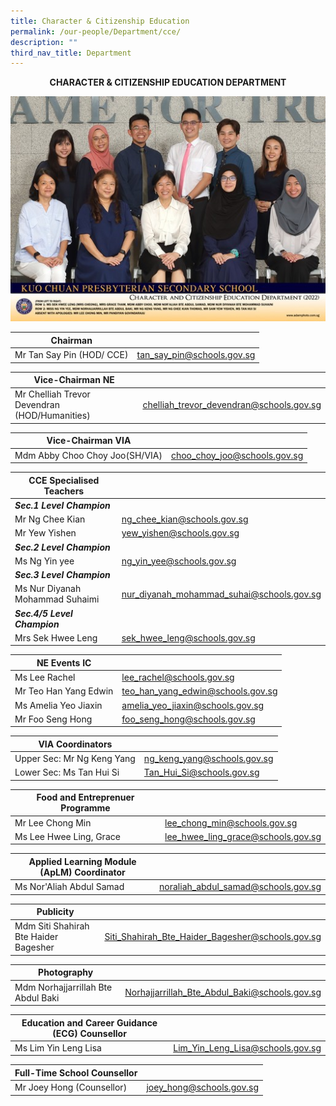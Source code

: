 ```yaml
---
title: Character & Citizenship Education
permalink: /our-people/Department/cce/
description: ""
third_nav_title: Department
---
```

**<center>CHARACTER &amp; CITIZENSHIP EDUCATION DEPARTMENT</center>**

![](/images/Our%20People/Departments/cce.jpg)


| Chairman |  |  
| -------- | -------- | 
| Mr Tan Say Pin (HOD/ CCE)|tan_say_pin@schools.gov.sg | 

| Vice-Chairman NE |  | 
| -------- | -------- | 
|Mr Chelliah Trevor Devendran (HOD/Humanities)|        chelliah_trevor_devendran@schools.gov.sg |

| Vice-Chairman VIA|  |  
| -------- | -------- | 
|Mdm  Abby Choo Choy Joo(SH/VIA)|choo_choy_joo@schools.gov.sg |

| CCE Specialised Teachers |  |  
| -------- | -------- | 
|***Sec.1 Level Champion***| |
|Mr Ng Chee Kian|ng_chee_kian@schools.gov.sg |
|Mr Yew Yishen|yew_yishen@schools.gov.sg |
|***Sec.2 Level Champion***| |
|Ms Ng Yin yee|ng_yin_yee@schools.gov.sg |
|***Sec.3 Level Champion***| |
|Ms Nur Diyanah Mohammad Suhaimi|nur_diyanah_mohammad_suhai@schools.gov.sg |
|***Sec.4/5 Level Champion***| |
|Mrs Sek Hwee Leng|sek_hwee_leng@schools.gov.sg  |

| NE Events IC |  | 
| -------- | -------- | 
|Ms Lee Rachel  |lee_rachel@schools.gov.sg |
|Mr Teo Han Yang Edwin|teo_han_yang_edwin@schools.gov.sg |
|Ms Amelia Yeo Jiaxin |amelia_yeo_jiaxin@schools.gov.sg |
|Mr Foo Seng Hong|foo_seng_hong@schools.gov.sg |

|VIA Coordinators |  | 
| -------- | -------- | 
|Upper Sec: Mr Ng Keng Yang|ng_keng_yang@schools.gov.sg |
|Lower Sec: Ms Tan Hui Si   |Tan_Hui_Si@schools.gov.sg |


|**Food and Entreprenuer Programme**| |
| -------- | -------- | 
|Mr Lee Chong Min |lee_chong_min@schools.gov.sg|
|Ms Lee Hwee Ling, Grace|lee_hwee_ling_grace@schools.gov.sg |

|**Applied Learning Module (ApLM) Coordinator**| |
| -------- | -------- | 
|Ms Nor'Aliah Abdul Samad |noraliah_abdul_samad@schools.gov.sg|

|**Publicity**||
| -------- | -------- | 
|Mdm Siti Shahirah Bte Haider Bagesher|Siti_Shahirah_Bte_Haider_Bagesher@schools.gov.sg|

|**Photography**||
| -------- | -------- | 
|Mdm Norhajjarrillah Bte Abdul Baki|Norhajjarrillah_Bte_Abdul_Baki@schools.gov.sg
 
|**Education and Career Guidance (ECG)  Counsellor**||
| -------- | -------- | 
|Ms Lim Yin Leng Lisa   |Lim_Yin_Leng_Lisa@schools.gov.sg|

| **Full-Time School Counsellor** ||
| -------- | -------- | 
|Mr Joey Hong (Counsellor) |joey_hong@schools.gov.sg |